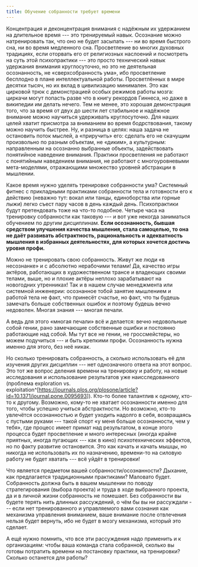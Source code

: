 ```yaml
---
title: Обучение собранности требует времени
---
```


Концентрация и деконцентрация внимания с надёжным их удержанием на
длительное время --- это тренируемый навык. Осознание можно
натренировать так, что оно не будет засыпать --- ни во время быстрого
сна, ни во время медленного сна. Просветление во многих духовных
традициях, если оторвать его от религиозных наслоений и посмотреть на
суть этой психопрактики --- это просто технический навык удержания
внимания круглосуточно, но это не деятельная осознанность, не
«сверхсобранность ума», ибо просветление бесплодно в плане
интеллектуальной работы. Просветлённых в мире десятки тысяч, но их вклад
в цивилизацию минимален. Это как цирковой трюк с демонстрацией особых
режимов работы мозга: циркачи могут попасть разве что в книгу рекордов
Гиннеса, но даже в википедии им делать нечего. Тем не менее, это хорошая
демонстрация того, что за время от двух до шести лет стабильное и
надёжное внимание можно научиться удерживать круглосуточно. Для наших
целей хватит присмотра за вниманием во время бодрствования, такому можно
научить быстрее. Ну, и разница в целях: наша задача не остановить поток
мыслей, а «приручить» его: сделать его не скачущим произвольно по разным
объектам, не «диким», а культурным: направленным на осознанно выбранные
объекты, задействовать понятийное наведение внимания. Практики
просветления не работают с понятийным наведением внимания, не работают с
многоуровневыми мета-моделями, отражающими множество уровней абстракции
в мышлении.

Какое время нужно уделять тренировке собранности ума? Системный фитнес с
прикладными практиками собранности тела и готовности его к действию
(неважно тут: вокал или танцы, единоборства или горные лыжи) легко съест
пару часов в день каждый день. Психопрактики будут претендовать тоже на
что-то подобное. Четыре часа на тренировку собранности как таковую --- и
вот уже некогда заниматься обучением по другим дисциплинам. **Если
осознанность, бывшая средством улучшения качества мышления, стала
самоцелью, то она не даёт развивать абстрактность, рациональность и
адекватность мышления в избранных деятельностях, для которых хочется
достичь уровня профи.**

Можно не тренировать свою собранность. Живут же люди «в несознанке» и с
абсолютно нерабочими телами! Да, качество игры актёров, работающих в
художественном трансе и владеющих своими телами, выше, но и плохие
актёры неплохо зарабатывают на новогодних утренниках! Так и в нашем
случае менеджмента или системной инженерии: осознанное тобой занятие
мышлением и работой тела не факт, что принесёт счастье, но факт, что ты
будешь замечать больше собственных ошибок и поэтому будешь вечно
недоволен. Многая знания --- многая печали.

А ведь для этого «многая печали» всё и делается: вечно недовольные собой
гении, рано замечающие собственные ошибки и постоянно работающие над
собой. Мы тут все не гении, не гроссмейстеры, но можем подучиться --- и
быть крепкими профи. Осознанность нужна именно для этого, без неё никак.

Но сколько тренировать собранность, а сколько использовать её для
изучения других дисциплин --- нет однозначного ответа на этот вопрос.
Это тот же вопрос деления времени на тренировку и работу, на новые
исследования и использование результатов уже наисследованного (проблема
exploration vs.
exploitation^[<https://journals.plos.org/plosone/article?id=10.1371/journal.pone.0095693>]).
Кто-то более талантлив к одному, кто-то к другому. Возможно, кому-то не
хватает осознанности именно для того, чтобы успешно учиться
абстрактности. Но возможно, кто-то увлечётся осознанностью и будет
уходить надолго в себя, возвращаясь с пустыми руками --- такой спорт «у
меня больше осознанности, чем у тебя», где процесс имеет примат над
результатом, в конце этого процесса будет просветление и много
интересных (иногда крайне приятных, иногда пугающих --- как в кино)
психотехнических эффектов, но по факту развитие остановится. Это как
качать и качать мышцы, но никогда не использовать их по назначению,
времени-то на силовую работу не будет хватать --- всё уйдёт в
тренировки!

Что является предметом вашей собранности/осознанности? Дыхание, как
предлагается традиционными практиками? Маловато будет. Собранность
должна быть в вашем мышлении по поводу стратегирования (выбора проекта)
и труда в ходе выбранного проекта, да и в личной жизни собранность не
помешает. Без собранности вы будете терять нить длинных рассуждений, о
чём бы вы ни рассуждали --- если нет тренированного и управляемого вами
сознания как механизма управления вниманием, ваше внимание после
отвлечения нельзя будет вернуть, ибо не будет в мозгу механизма, который
это сделает.

А ещё нужно помнить, что все эти рассуждения надо применить и к
организациям: чтобы ваша команда стала собранной, сколько вы готовы
потратить времени на постановку практики, на тренировки? Сколько
останется для работы?
